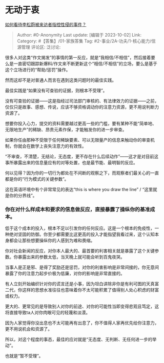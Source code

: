 # 无动于衷
[如何看待李松蔚被来访者指控性侵的事件？](https://www.zhihu.com/question/623778145/answer/3233177255)

> Author: #0-Anonymity
> Last update: [编辑于 2023-10-02]
> Link:
> Category: #【答集】/01-家族答集
> Tag: #2-事业/2A-功夫/1-核心能力/信源管理
> 评论区:
> 泛讨论:

很多人对这类“作文揭发”的事情的第一反应，就是“我相信/不相信”，然后接着要么是一直密切跟踪新爆料/作文来不断更新这个“相信/不相信”的立场，要么是基于这个立场进行的“帮助/惩罚”操作。

然而这却不是对普通人而言在遇到这类问题时的最佳实践。

最佳实践是“如果没有可查验的证据，则根本不受理”。

没有可查验的证据——这是指经过司法部门审核的、有法律效力的证据——之前，仅仅只是故事、感想、传说，应该不够资格调动你的注意力资源，更不用说判断力资源了。

想要你投入心力，提交的资料需要越过更高一些的门槛，要有某种不能“简单地、无限地生产”的稀缺、昂贵元素作保，才能触发你的进一步审查。

如果你任由那种不受限于任何稀缺要素、可以无限量产的信息来触动你的审查机制，你就会在数学上丧失注意力的有效性。

“不审查，不清楚，无结论，无态度，更不存在什么后续动作”——这才是对目前这事所暴露出来的信息量应有的对等处置，也是最节能、最明智的反应。

何以见得？因为你的一切行为都处在不间断的观察之下，而观察者们最关心的一直都是你的“行为模式的关键参数”。

这在英语环境中有个非常常见的表达“this is where you draw the line” / “这里就是你的分界线”。

### 你在对什么样成本和要求的信息做反应，直接暴露了操纵你的基准成本。 ###

低于这个成本的投入，根本不足以引发你的任何反应。这是一个根本的免疫性，一种绝对坚固的防御。你至少都需要比这更高的投入才能指望我看过来，这个认知本身都会让那些想要操纵你的人感到为难和畏缩。

你对社会新闻的反应，对你本人最大的、最首要的利害相关就是暴露了这个关键参数。你暴露出来的参数太低，当天晚上就可能会听到百鬼夜哭。

当事人是正是邪、是得了奖励还是惩罚，对你的利害影响是非常间接的，你无意间暴露了你的注意力起步价极为低廉，对你的影响是非常直接的。

有人立刻开始编织针对你的谎言还是小事，因为坦白讲除非你是有利可图的天真富二代，你这样的思想水准往往也意味着你不太可能积累了值得别人处心积虑的财富或权力。

更大的、更常见的是导致别人对你的前途、对你的可能性当即变得悲观且笃定，这将直接导致ta人对你肉眼可见的轻蔑和淡漠。

因为人家觉得你没出息也不太可能再有出息了，你不值得人家再优先给你注意力，更不用说机会和资源了。

所以，对这个程度的事态，最佳的应对就是“无态度、无判断、无任何进一步的举动”。

也就是“暂不受理”。
